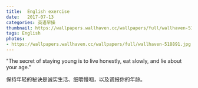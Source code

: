 ```yaml
---
title:  English exercise
date:   2017-07-13
categories: 英语早操
thumbnail: https://wallpapers.wallhaven.cc/wallpapers/full/wallhaven-518891.jpg
tags: English
photos:
- https://wallpapers.wallhaven.cc/wallpapers/full/wallhaven-518891.jpg
---
```


"The secret of staying young is to live honestly, eat slowly, and lie about your age."
<p>保持年轻的秘诀是诚实生活、细嚼慢咽，以及谎报你的年龄。</p>

